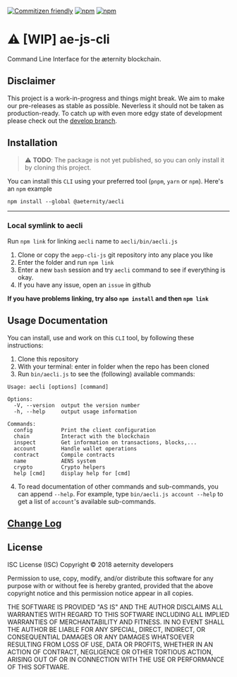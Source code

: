 [![Commitizen friendly](https://img.shields.io/badge/commitizen-friendly-brightgreen.svg)](http://commitizen.github.io/cz-cli/)
[![npm](https://img.shields.io/npm/v/@aeternity/aepp-sdk.svg)](https://www.npmjs.com/package/@aeternity/aepp-cli)
[![npm](https://img.shields.io/npm/l/@aeternity/aepp-sdk.svg)](https://www.npmjs.com/package/@aeternity/aepp-cli)

# ️⚠️ [WIP] ae-js-cli
Command Line Interface for the æternity blockchain.

## Disclaimer

This project is a work-in-progress and things might break. We aim to make our
pre-releases as stable as possible. Neverless it should not be taken as
production-ready. To catch up with even more edgy state of development please
check out the [develop branch].

[develop branch]: https://github.com/aeternity/aecli-js/tree/develop


## Installation
> ️⚠️ **TODO**: The package is not yet published, so you can only install it by cloning this project.
>
You can install this `CLI` using your preferred tool (`pnpm`, `yarn` or `npm`). Here's an `npm` example
```
npm install --global @aeternity/aecli
```

---
### Local symlink to aecli
Run `npm link` for linking `aecli` name to `aecli/bin/aecli.js`

1. Clone or copy the `aepp-cli-js` git repository into any place you like
2. Enter the folder and run `npm link`
3. Enter a new `bash` session and try `aecli` command to see if everything is okay.
4. If you have any issue, open an `issue` in github

__If you have problems linking, try also `npm install` and then `npm link`__

## Usage Documentation

You can install, use and work on this `CLI` tool, by following these instructions:

1. Clone this repository
2. With your terminal: enter in folder when the repo has been cloned
3. Run `bin/aecli.js` to see the (following) available commands:

```
Usage: aecli [options] [command]

Options:
  -V, --version  output the version number
  -h, --help     output usage information

Commands:
  config         Print the client configuration
  chain          Interact with the blockchain
  inspect        Get information on transactions, blocks,...
  account        Handle wallet operations
  contract       Compile contracts
  name           AENS system
  crypto         Crypto helpers
  help [cmd]     display help for [cmd]
```

4. To read documentation of other commands and sub-commands, you can append `--help`. For example, type `bin/aecli.js account --help` to get a list of `account`'s available sub-commands.

## [Change Log]

[Change Log]: CHANGELOG.md

## License

ISC License (ISC)
Copyright © 2018 aeternity developers

Permission to use, copy, modify, and/or distribute this software for any purpose
with or without fee is hereby granted, provided that the above copyright notice
and this permission notice appear in all copies.

THE SOFTWARE IS PROVIDED "AS IS" AND THE AUTHOR DISCLAIMS ALL WARRANTIES WITH
REGARD TO THIS SOFTWARE INCLUDING ALL IMPLIED WARRANTIES OF MERCHANTABILITY AND
FITNESS. IN NO EVENT SHALL THE AUTHOR BE LIABLE FOR ANY SPECIAL, DIRECT,
INDIRECT, OR CONSEQUENTIAL DAMAGES OR ANY DAMAGES WHATSOEVER RESULTING FROM LOSS
OF USE, DATA OR PROFITS, WHETHER IN AN ACTION OF CONTRACT, NEGLIGENCE OR OTHER
TORTIOUS ACTION, ARISING OUT OF OR IN CONNECTION WITH THE USE OR PERFORMANCE OF
THIS SOFTWARE.

